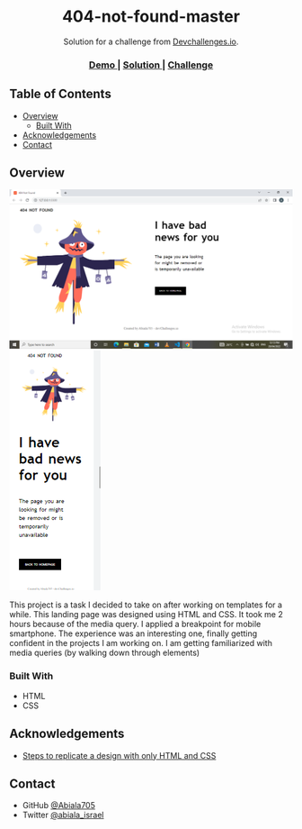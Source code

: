 <!-- Please update value in the {}  -->

<h1 align="center">404-not-found-master</h1>

<div align="center">
   Solution for a challenge from  <a href="http://devchallenges.io" target="_blank">Devchallenges.io</a>.
</div>

<div align="center">
  <h3>
    <a href="https://{your-demo-link.your-domain}">
      Demo
    </a>
    <span> | </span>
    <a href="https://{your-url-to-the-solution}">
      Solution
    </a>
    <span> | </span>
    <a href="https://devchallenges.io/challenges/wBunSb7FPrIepJZAg0sY">
      Challenge
    </a>
  </h3>
</div>

<!-- TABLE OF CONTENTS -->

## Table of Contents

- [Overview](#overview)
  - [Built With](#built-with)
- [Acknowledgements](#acknowledgements)
- [Contact](#contact)

## Overview

![screenshot](</Screenshot%20(298).png>)
![screenshot](</Screenshot%20(300).png>)

This project is a task I decided to take on after working on templates for a while. This landing page was designed using HTML and CSS. It took me 2 hours because of the media query. I applied a breakpoint for mobile smartphone. The experience was an interesting one, finally getting confident in the projects I am working on. I am getting familiarized with media queries (by walking down through elements)

### Built With

- HTML
- CSS

## Acknowledgements

- [Steps to replicate a design with only HTML and CSS](https://devchallenges-blogs.web.app/how-to-replicate-design/)

## Contact

- GitHub [@Abiala705](https://{github.com/your-usermame})
- Twitter [@abiala_israel](https://{twitter.com/abiala_israel})
